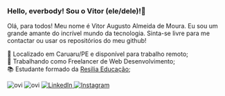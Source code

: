 ### Hello, everbody! Sou o Vitor (ele/dele)!👋

Olá, para todos!
Meu nome é Vitor Augusto Almeida de Moura.
Eu sou um grande amante do incrível mundo da tecnologia.
Sinta-se livre para me contactar ou usar os repositórios do meu github!

📍 Localizado em Caruaru/PE e disponível para trabalho remoto; <br>
💼 Trabalhando como Freelancer de Web Desenvolvimento; <br>
📚 Estudante formado da <a href="https://www.resilia.com.br/">Resilia Educação</a>;




<img src="https://github-readme-stats.vercel.app/api/top-langs?username=VitorAam&show_icons=true&locale=en&layout=compact&theme=chartreuse-dark" alt="ovi" />
<img src="https://github-readme-stats.vercel.app/api?username=VitorAam&show_icons=true&theme=radical" alt="ovi")/>


<a href="https://www.linkedin.com/in/vitor-aam/">
  <img src="https://img.shields.io/badge/LinkedIn-%230077B5.svg?&style=flat-square&logo=linkedin&logoColor=white" alt="LinkedIn">
</a>
  
<a href="https://www.instagram.com/vitorluci1/">
  <img src="https://img.shields.io/badge/Instagram-%23E4405F.svg?&style=flat-square&logo=instagram&logoColor=white" alt="Instagram">
</a>
